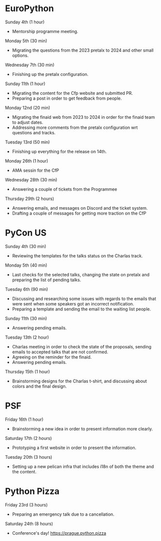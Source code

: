 # EuroPython

Sunday 4th (1 hour)

* Mentorship programme meeting.

Monday 5th (30 min)

* Migrating the questions from the 2023 pretalx to 2024
  and other small options.

Wednesday 7th (30 min)

* Finishing up the pretalx configuration.

Sunday 11th (1 hour)

* Migrating the content for the Cfp website and submitted PR.
* Preparing a post in order to get feedback from people.

Monday 12nd (20 min)

* Migrating the finaid web from 2023 to 2024 in order for the finaid
  team to adjust dates.
* Addressing more comments from the pretalx configuration wrt
  questions and tracks.

Tuesday 13rd (50 min)

* Finishing up everything for the release on 14th.

Monday 26th (1 hour)

* AMA sessin for the CfP

Wednesday 28th (30 min)

* Answering a couple of tickets from the Programmee

Thursday 29th (2 hours)

* Answering emails, and messages on Discord and the ticket system.
* Drafting a couple of messages for getting more traction on the CfP

# PyCon US

Sunday 4th (30 min)

* Reviewing the templates for the talks status on the Charlas track.

Monday 5th (40 min)

* Last checks for the selected talks, changing the state on pretalx
  and preparing the list of pending talks.

Tuesday 6th (90 min)

* Discussing and researching some issues with regards to the emails
  that were sent when some speakers got an incorrect notification.
* Preparing a template and sending the email to the waiting list people.

Sunday 11th (30 min)

* Answering pending emails.

Tuesday 13th (2 hour)

* Charlas meeting in order to check the state of the proposals,
  sending emails to accepted talks that are not confirmed.
* Agreeing on the reminder for the finaid.
* Answering pending emails.

Thursday 15th (1 hour)

* Brainstorming designs for the Charlas t-shirt,
  and discussing about colors and the final design.

# PSF

Friday 16th (1 hour)

* Brainstorming a new idea in order to present information more
  clearly.

Saturday 17th (2 hours)

* Prototyping a first website in order to present the information.

Tuesday 20th (3 hours)

* Setting up a new pelican infra that includes i18n of both
  the theme and the content.

# Python Pizza

Friday 23rd (3 hours)

* Preparing an emergency talk due to a cancellation.


Saturday 24th (8 hours)

* Conference's day! https://prague.python.pizza

